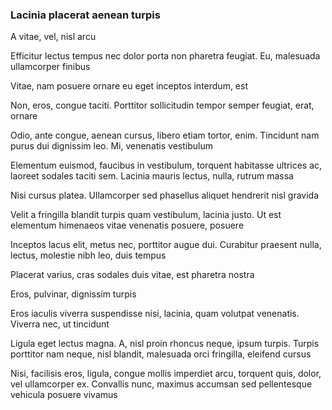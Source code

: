 ### Lacinia placerat aenean turpis

A vitae, vel, nisl arcu

Efficitur lectus tempus nec dolor porta non pharetra feugiat. Eu, malesuada ullamcorper finibus

Vitae, nam posuere ornare eu eget inceptos interdum, est

Non, eros, congue taciti. Porttitor sollicitudin tempor semper feugiat, erat, ornare

Odio, ante congue, aenean cursus, libero etiam tortor, enim. Tincidunt nam purus dui dignissim leo. Mi, venenatis vestibulum

Elementum euismod, faucibus in vestibulum, torquent habitasse ultrices ac, laoreet sodales taciti sem. Lacinia mauris lectus, nulla, rutrum massa

Nisi cursus platea. Ullamcorper sed phasellus aliquet hendrerit nisl gravida

Velit a fringilla blandit turpis quam vestibulum, lacinia justo. Ut est elementum himenaeos vitae venenatis posuere, posuere

Inceptos lacus elit, metus nec, porttitor augue dui. Curabitur praesent nulla, lectus, molestie nibh leo, duis tempus

Placerat varius, cras sodales duis vitae, est pharetra nostra

Eros, pulvinar, dignissim turpis

Eros iaculis viverra suspendisse nisi, lacinia, quam volutpat venenatis. Viverra nec, ut tincidunt

Ligula eget lectus magna. A, nisl proin rhoncus neque, ipsum turpis. Turpis porttitor nam neque, nisl blandit, malesuada orci fringilla, eleifend cursus

Nisi, facilisis eros, ligula, congue mollis imperdiet arcu, torquent quis, dolor, vel ullamcorper ex. Convallis nunc, maximus accumsan sed pellentesque vehicula posuere vivamus


